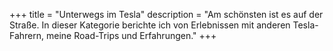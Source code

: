 +++
title = "Unterwegs im Tesla"
description = "Am schönsten ist es auf der Straße. In dieser Kategorie berichte ich von Erlebnissen mit anderen Tesla-Fahrern, meine Road-Trips und Erfahrungen."
+++

